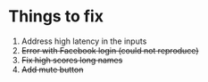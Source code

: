 # Things to fix

1. Address high latency in the inputs
1. ~~Error with Facebook login (could not reproduce)~~
1. ~~Fix high scores long names~~
1. ~~Add mute button~~
